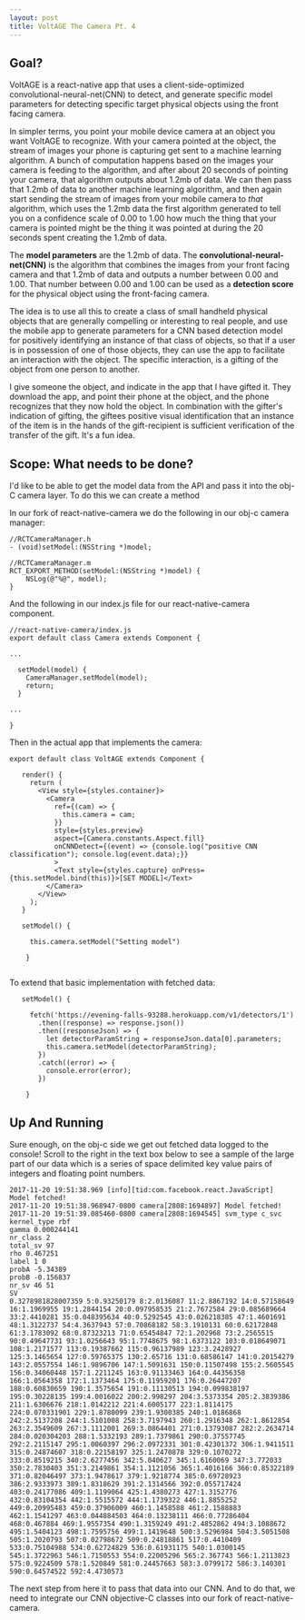 ```yaml
---
layout: post
title: VoltAGE The Camera Pt. 4
---
```


## Goal?
VoltAGE is a react-native app that uses a client-side-optimized convolutional-neural-net(CNN) to detect, and generate specific model parameters for detecting specific target physical objects using the front facing camera. 

In simpler terms, you point your mobile device camera at an object you want VoltAGE to recognize. With your camera pointed at the object, the stream of images your phone is capturing get sent to a machine learning algorithm. A bunch of computation happens based on the images your camera is feeding to the algorithm, and after about 20 seconds of pointing your camera, that algorithm outputs about 1.2mb of data. We can then pass that 1.2mb of data to another machine learning algorithm, and then again start sending the stream of images from your mobile camera to *that* algorithm, which uses the 1.2mb data the first algorithm generated to tell you on a confidence scale of 0.00 to 1.00 how much the thing that your camera is pointed might be the thing it was pointed at during the 20 seconds spent creating the 1.2mb of data. 

The **model parameters** are the 1.2mb of data. The **convolutional-neural-net(CNN)** is the algorithm that combines the images from your front facing camera and that 1.2mb of data and outputs a number between 0.00 and 1.00. That number between 0.00 and 1.00 can be used as a **detection score** for the physical object using the front-facing camera.

The idea is to use all this to create a class of small handheld physical objects that are generally compelling or interesting to real people, and use the mobile app to generate parameters for a CNN based detection model for positively identifying an instance of that class of objects, so that if a user is in possession of one of those objects, they can use the app to facilitate an interaction with the object. The specific interaction, is a gifting of the object from one person to another.

I give someone the object, and indicate in the app that I have gifted it. They download the app, and point their phone at the object, and the phone recognizes that they now hold the object. In combination with the gifter's indication of gifting, the  giftees positive visual identification that an instance of the item is in the hands of the gift-recipient is sufficient verification of the transfer of the gift. It's a fun idea.

## Scope: What needs to be done?

I'd like to be able to get the model data from the API and pass it into the obj-C camera layer. To do this we can create a method 

In our fork of react-native-camera we do the following in our obj-c camera manager:


```
//RCTCameraManager.h
- (void)setModel:(NSString *)model;
```


```
//RCTCameraManager.m
RCT_EXPORT_METHOD(setModel:(NSString *)model) {
    NSLog(@"%@", model);
}
```

And the following in our index.js file for our react-native-camera component.

```
//react-native-camera/index.js
export default class Camera extends Component {

...

  setModel(model) {
    CameraManager.setModel(model);
    return;
  }
 
...

}  
```

Then in the actual app that implements the camera:

```
export default class VoltAGE extends Component {

   render() {
     return (
       <View style={styles.container}>
         <Camera
           ref={(cam) => {
             this.camera = cam;
           }}
           style={styles.preview}
           aspect={Camera.constants.Aspect.fill}
           onCNNDetect={(event) => {console.log("positive CNN classification"); console.log(event.data);}}
           >
           <Text style={styles.capture} onPress={this.setModel.bind(this)}>[SET MODEL]</Text>
         </Camera>
       </View>
     );
   }

   setModel() {

     this.camera.setModel("Setting model")

    }
    
```

To extend that basic implementation with fetched data:

```
   setModel() {

     fetch('https://evening-falls-93288.herokuapp.com/v1/detectors/1')
       .then((response) => response.json())
       .then((responseJson) => {
         let detectorParamString = responseJson.data[0].parameters;
         this.camera.setModel(detectorParamString);
       })
       .catch((error) => {
         console.error(error);
       })

    }
```


## Up And Running

Sure enough, on the obj-c side we get out fetched data logged to the console! Scroll to the right in the text box below to see a sample of the large part of our data which is a series of space delimited key value pairs of integers and floating point numbers.

```
2017-11-20 19:51:38.969 [info][tid:com.facebook.react.JavaScript] Model fetched!
2017-11-20 19:51:38.968947-0800 camera[2808:1694897] Model fetched!
2017-11-20 19:51:39.085460-0800 camera[2808:1694545] svm_type c_svc
kernel_type rbf
gamma 0.000244141
nr_class 2
total_sv 97
rho 0.467251
label 1 0
probA -5.34389
probB -0.156837
nr_sv 46 51
SV
0.3278981828007359 5:0.93250179 8:2.0136087 11:2.8867192 14:0.57158649 16:1.1969955 19:1.2844154 20:0.097958535 21:2.7672584 29:0.085689664 33:2.4410281 35:0.048395634 40:0.5292545 43:0.026218385 47:1.4601691 48:1.3122737 54:4.3637943 57:0.70868182 58:3.1910131 60:0.62172848 61:3.1783092 68:0.87323213 71:0.65454847 72:1.202968 73:2.2565515 90:0.49647731 93:1.0256643 95:1.7748675 98:1.6373122 103:0.018649071 108:1.2171577 113:0.19387662 115:0.96137989 123:3.2428927 125:3.1465654 127:0.59765375 130:2.65716 131:0.68586147 141:0.20154279 143:2.0557554 146:1.9896706 147:1.5091631 150:0.11507498 155:2.5605545 156:0.34060448 157:1.2211245 163:0.91133463 164:0.44356358 166:1.0564358 172:1.1373464 175:0.11959201 176:0.26447207 188:0.60830659 190:1.3575654 191:0.11130513 194:0.099838197 195:0.30228135 199:4.0016022 200:2.998297 204:3.5373354 205:2.3839386 211:1.6306676 218:1.0142212 221:4.6005177 223:1.8114175 224:0.070331901 229:1.8780099 239:1.9300385 240:1.0186868 242:2.5137208 244:1.5101008 258:3.7197943 260:1.2916348 262:1.8612854 263:2.3549609 267:3.1112001 269:3.0864401 271:0.13793087 282:2.2634714 284:0.020304203 288:1.5332193 289:1.7379861 290:0.37557745 292:2.2115147 295:1.0060397 296:2.0972331 301:0.42301372 306:1.9411511 315:0.24874607 318:0.22158197 325:1.2470878 329:0.1070272 333:0.8519215 340:2.6277456 342:5.040627 345:1.6160069 347:3.772033 350:2.7830403 351:3.2149861 354:1.1121056 365:1.4016166 366:0.85322189 371:0.82046497 373:1.9478617 379:1.9218774 385:0.69728923 386:2.9333973 389:1.8318629 391:2.1314566 392:0.055717424 403:0.24177086 409:1.1199064 425:1.4380273 427:1.3152776 432:0.83104354 442:1.5515572 444:1.1739322 446:1.8855252 449:0.20995483 459:0.37906009 460:1.1458588 461:2.1588883 462:1.1541297 463:0.044884503 464:0.13238111 466:0.77286404 468:0.467884 469:1.9557354 490:1.3159249 491:2.4852862 494:3.1088672 495:1.5404123 498:1.7595756 499:1.1419648 500:3.5296984 504:3.5051508 505:1.2020793 507:0.02798672 509:0.24818861 517:0.4410409 533:0.75104988 534:0.62724829 536:0.61931175 540:1.0300145 545:1.3722963 546:1.7150553 554:0.22005296 565:2.367743 566:1.2113823 575:0.9224509 578:1.520849 581:0.24457663 583:3.0799172 586:3.140301 590:0.64574522 592:4.4730573 
```

The next step from here it to pass that data into our CNN. And to do that, we need to integrate our CNN objective-C classes into our fork of react-native-camera.

